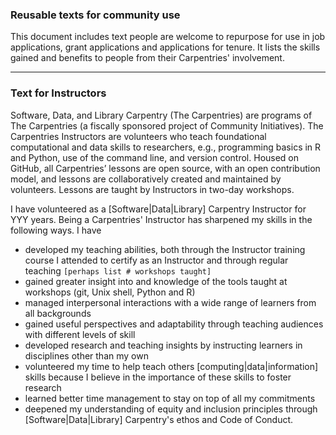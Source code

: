 ### Reusable texts for community use

This document includes text people are welcome to repurpose for use in job applications, grant applications and applications for tenure. 
It lists the skills gained and benefits to people from their Carpentries' involvement.

------------------------------------------------------------------------------------------------------------------------------

### Text for Instructors

Software, Data, and Library Carpentry (The Carpentries) are programs of The Carpentries (a fiscally sponsored project 
of Community Initiatives).  The Carpentries Instructors are volunteers who teach foundational 
computational and data skills to researchers, e.g., programming basics in R and Python, use of the command line, 
and version control. Housed on GitHub, all Carpentries’ lessons are open source, with an open contribution model, 
and lessons are collaboratively created and maintained by volunteers. Lessons are taught by Instructors in two-day workshops.

I have volunteered as a [Software|Data|Library] Carpentry Instructor for YYY years. Being a Carpentries' Instructor has
sharpened my skills in the following ways. I have

- developed my teaching abilities, both through the Instructor training course I attended to certify as an Instructor and through regular teaching `[perhaps list # workshops taught]`
- gained greater insight into and knowledge of the tools taught at workshops (git, Unix shell, Python and R)
- managed interpersonal interactions with a wide range of learners from all backgrounds
- gained useful perspectives and adaptability through teaching audiences with different levels of skill 
- developed research and teaching insights by instructing learners in disciplines other than my own
- volunteered my time to help teach others [computing|data|information] skills because I believe in the importance of these skills to foster research
- learned better time management to stay on top of all my commitments
- deepened my understanding of equity and inclusion principles through [Software|Data|Library] Carpentry's ethos and Code of Conduct.
